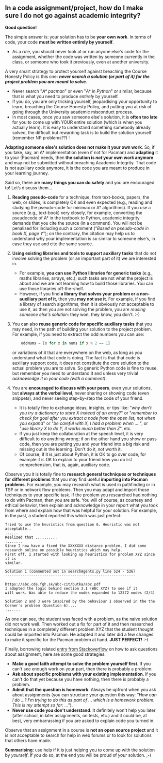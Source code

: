 ## In a code assignment/project, how do I make sure I do not go against academic integrity?

**Good question!**

The simple answer is: your solution has to be **your own work**. In terms of code, your code **must be written entirely by yourself**.

* As a rule, you should never look at or run anyone else's code for the assignment, whether the code was written by someone currently in the class, or someone who took it previously, even at another university.

A very smart strategy to protect yourself against breaching the Course Honesty Policy is this one: _**never search a solution (or part of it) for the project problem you are meant to solve**_.

* Never search "_A* pacman_" or even "_A* in Python_" or similar, because that is what you need to produce _entirely_ by yourself.
* If you do, you are only tricking yourself, jeopardising your opportunity to learn, breaching the Course Honesty Policy, and putting you at risk of going through the University academic misconduct process.
* In most cases, once you saw someone else's solution, it is **often too late** for you to come up with YOUR entire solution (which is when you actually learn). It is easy to understand something somebody already solved, the difficult but rewarding task is to build the solution yourself (remember NP problems??) !

**Adapting someone else's solution does not make it your own work**. So, if you take, say, an A* implementation (even if not for Pacman) and **adapting** it to your (Pacman) needs, then **the solution is _not_ your own work anymore** and may not be submitted without breaching Academic Integrity. That code is not auxiliary code anymore, it is the code you are meant to produce in your learning journey.


Said so, there are **many things you can do safely** and you are encouraged to! Let’s discuss them...

1. **Reading pseudo-code** for a technique, from text-books, papers, the web, or slides, is completely OK and even expected (e.g., reading and studying the pseudo-code for minimax or A* algorithms). If you use a source (e.g., text-book) very closely, for example, converting the pseudocode of A* in the textbook to Python, academic integrity demands that you cite the source (in a comment). You will not be penalised for including such a comment ("_Based on pseudo-code in book X, page Y_”); on the contrary, the citation may help us to understand why your implementation is so similar to someone else's, in case they use and cite the same source.
2. **Using existing libraries and tools to support auxiliary tasks** that do not involve solving the problem (or an important part of it) we are interested in.

    * For example, **you can use Python libraries for generic tasks** (e.g., maths libraries, arrays, etc.); such tasks are not what the project is about and we are not learning how to build those libraries. You can use those libraries off-the-shelf.
    * However, if you find **a library that solves your problem or a non-auxiliary part of it**, then you **may not use it**. For example, if you find a library of search algorithms, then it is obviously not acceptable to use it, as then you are not solving the problem, you are _reusing someone else's solution_: they won, they know, you don't. :-)

3. You can also **reuse generic code for specific auxiliary tasks** that you may need, in the path of building your solution to the project problem. For example, if you need to extract the odd numbers you can use:

    ```python
        oddNums = [x for x in nums if x % 2 == 1]
    ```

    or variations of it that are everywhere on the web, as long as you understand what that code is doing. The fact is that that code is auxiliary support code, it does not constitute the core solution to the actual problem you are to solve. So generic Python code is fine to reuse, but remember you need to understand it and unless very trivial _acknowledge it in your code (with a comment)_.

4. You are **encouraged to discuss with your peers**, even your solutions, but **always at the verbal level**, never sharing or showing code (even snippets), and never seeing step-by-step the code of your friend.

    * It is totally fine to exchange ideas, insights, or tips like: "_why don't you try a dictionary to store X instead of an array?_" or "_remember to check for goal after you extract a node from the open list, not when you expand_" or "_be careful with X, I had a problem when ...._", or "_use library X to do Y, it works much better than Z_", etc.
    * If you just keep the collaboration at the speech level, it is very difficult to do anything wrong; if on the other hand you show or pass code, then you are putting you and your friend into a big risk and missing out in the learning. Don't do it, not worth it.
    * Of course, if it is just about Python, it is OK to go over code, for example it is OK to explain to your friend how you do list comprehension, that is, again, auxiliary code.


Observe you it is totally fine to **research general techniques or techniques for different problems** that you may find useful **importing into Pacman problems**. For example, you may research what is used in pathfinding or in TSP or in network flow problems. Then you may adapt and import those techniques to your specific task. If the problem you researched had nothing to do with Pacman, then you are safe. You will of course, as courtesy and ethical behavior, then explain and acknowledge in your report what you took from where and explain how that was helpful for your solution. For example, in the past, a student reported this which was just perfect:

```
Tried to use the heuristics from question 6. Heuristic was not
acceptable..
......
Realized that ..........
........
Since I now have a fixed the XXXXXXX distance problem, I did some
research online on possible heuristics which may help.
First off, I started with looking up heuristics for problem XYZ since it is
similar.
____________________________________________________________
Solution 1 (commented out in searchAgents.py line 524 - 536)
------------------------------------------------------------

https://abc.cde.fgh.sk/abc-cit/butka/abc.pdf
I adapted the logic behind section 3.1 (ABC XYZ) to see if it
will work. Was able to reduce the nodes expanded to 12372 nodes (2/4)

Solution 2 and 3 were inspired by the behaviour I observed in the the
Corner's problem (Question 6)....
.......
```

As one can see, the student was faced with a problem, as the naive solution did not work well. Then worked out a fix for part of it and then researched techniques in a completely different problem XYZ that the student thought could be imported into Pacman. He adapted it and later did a few changes to make it specific for the Pacman problem at hand. **JUST PERFECT!** :-)

Finally, borrowing  related [entry from Stackoverflow](http://meta.stackoverflow.com/questions/334822/how-do-i-ask-and-answer-homework-questions) on how to ask questions about assignment, here are some good strategies:

* **Make a good faith attempt to solve the problem yourself first**. If you can't see enough work on your part, then there is probably a problem.
* **Ask about specific problems with your existing implementation**. If you can't do that yet because you have nothing, then there is probably a problem.
* **Admit that the question is homework**. Always be upfront when you ask about assignments (you can structure your question this way: “_How can I do …? I'm trying to do this as part of … which is a homework problem. This is my attempt so far: ..._”).
* **Never use code you don't understand**. It definitely won't help you later (after school, in later assignments, on tests, etc.) and it could be, at best, very embarrassing if you are asked to explain code you turned in.

Observe that an assignment in a course is **not an open source project** and it is not acceptable to search for help in web forums or to look for solutions that others have made.

**Summarising:** use help if it is just helping you to come up with the solution by _yourself_. If you do so, at the end you will be proud of _your_ solution. ;-)
